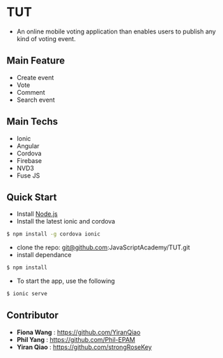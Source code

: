 
# TUT

* An online mobile voting application than enables users to publish any kind of voting event.

## Main Feature

* Create event
* Vote
* Comment
* Search event

## Main Techs

* Ionic
* Angular
* Cordova
* Firebase
* NVD3
* Fuse JS

## Quick Start

* Install [Node.js](https://nodejs.org/en/)
* Install the latest ionic and cordova

```bash
$ npm install -g cordova ionic
```

* clone the repo: git@github.com:JavaScriptAcademy/TUT.git
* install dependance
```bash
$ npm install
```
* To start the app, use the following 
```bash
$ ionic serve
```
## Contributor
- **Fiona Wang** : https://github.com/YiranQiao
- **Phil Yang** : https://github.com/Phil-EPAM
- **Yiran Qiao** : https://github.com/strongRoseKey
